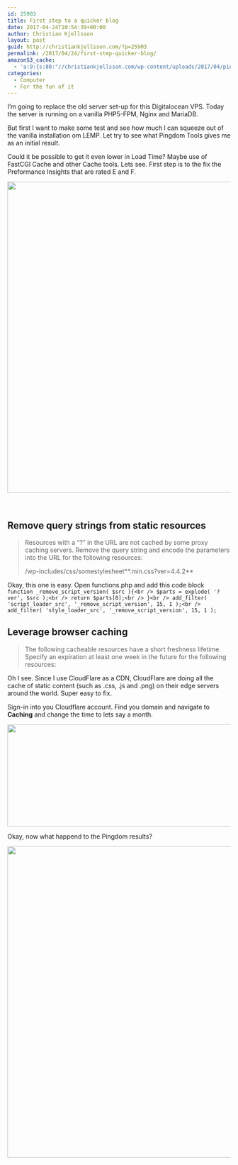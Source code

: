 ```yaml
---
id: 25903
title: First step to a quicker blog
date: 2017-04-24T10:54:39+00:00
author: Christian Kjellsson
layout: post
guid: http://christiankjellsson.com/?p=25903
permalink: /2017/04/24/first-step-quicker-blog/
amazonS3_cache:
  - 'a:9:{s:80:"//christiankjellsson.com/wp-content/uploads/2017/04/pingdom-tools-24-04-2017.png";i:25904;s:64:"//christiankjellsson.com/wp-content/uploads/2017/04/CF-Cache.png";i:25908;s:86:"//christiankjellsson.com/wp-content/uploads/2017/04/pingdom-tools-24-04-2017-Test2.png";i:25910;s:88:"//christiankjellsson.com/wp-content/uploads/2017/04/pingdom-tools-24-04-2017-768x555.png";i:25904;s:72:"//christiankjellsson.com/wp-content/uploads/2017/04/CF-Cache-768x180.png";i:25908;s:94:"//christiankjellsson.com/wp-content/uploads/2017/04/pingdom-tools-24-04-2017-Test2-768x555.png";i:25910;s:88:"//christiankjellsson.com/wp-content/uploads/2017/04/pingdom-tools-24-04-2017-300x217.png";i:25904;s:71:"//christiankjellsson.com/wp-content/uploads/2017/04/CF-Cache-300x70.png";i:25908;s:94:"//christiankjellsson.com/wp-content/uploads/2017/04/pingdom-tools-24-04-2017-Test2-300x217.png";i:25910;}'
categories:
  - Computer
  - For the fun of it
---
```

I&#8217;m going to replace the old server set-up for this Digitalocean VPS. Today the server is running on a vanilla PHP5-FPM, Nginx and MariaDB.<!--more-->

But first I want to make some test and see how much I can squeeze out of the vanilla installation om LEMP. Let try to see what Pingdom Tools gives me as an initial result.

Could it be possible to get it even lower in Load Time? Maybe use of FastCGI Cache and other Cache tools. Lets see. First step is to the fix the Preformance Insights that are rated E and F.

<img class="alignnone wp-image-25904 size-full" src="http://christiankjellsson.com/wp-content/uploads/2017/04/pingdom-tools-24-04-2017.png" alt="" width="971" height="702" /> 

&nbsp;

## Remove query strings from static resources

> Resources with a &#8220;?&#8221; in the URL are not cached by some proxy caching servers. Remove the query string and encode the parameters into the URL for the following resources:
> 
> /wp-includes/css/somestylesheet**.min.css?ver=4.4.2**

Okay, this one is easy. Open functions.php and add this code block  
`function _remove_script_version( $src ){<br />
$parts = explode( '?ver', $src );<br />
return $parts[0];<br />
}<br />
add_filter( 'script_loader_src', '_remove_script_version', 15, 1 );<br />
add_filter( 'style_loader_src', '_remove_script_version', 15, 1 );`

## Leverage browser caching

> The following cacheable resources have a short freshness lifetime. Specify an expiration at least one week in the future for the following resources:

Oh I see. Since I use CloudFlare as a CDN, CloudFlare are doing all the cache of static content (such as .css, .js and .png) on their edge servers around the world. Super easy to fix.

Sign-in into you Cloudflare account. Find you domain and navigate to **Caching** and change the time to lets say a month.

<img class="alignnone wp-image-25908 size-full" src="http://christiankjellsson.com/wp-content/uploads/2017/04/CF-Cache.png" alt="" width="982" height="230" /> 

Okay, now what happend to the Pingdom results?

<img class="alignnone size-full wp-image-25910" src="http://christiankjellsson.com/wp-content/uploads/2017/04/pingdom-tools-24-04-2017-Test2.png" alt="" width="972" height="702" />